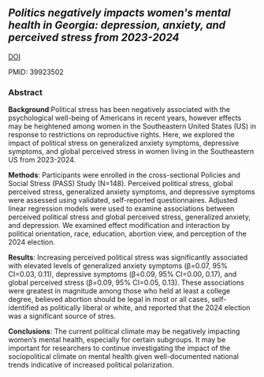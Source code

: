## *Politics negatively impacts women's mental health in Georgia: depression, anxiety, and perceived stress from 2023-2024*

[DOI](https://doi.org/10.1016/j.socscimed.2025.117800)

PMID: 39923502

### Abstract

**Background**:Political stress has been negatively associated with the psychological well-being of Americans in recent years, however effects may be heightened among women in the Southeastern United States (US) in response to restrictions on reproductive rights. Here, we explored the impact of political stress on generalized anxiety symptoms, depressive symptoms, and global perceived stress in women living in the Southeastern US from 2023-2024.

**Methods**:  Participants were enrolled in the cross-sectional Policies and Social Stress (PASS) Study (N=148). Perceived political stress, global perceived stress, generalized anxiety symptoms, and depressive symptoms were assessed using validated, self-reported questionnaires. Adjusted linear regression models were used to examine associations between perceived political stress and global perceived stress, generalized anxiety, and depression. We examined effect modification and interaction by political orientation, race, education, abortion view, and perception of the 2024 election.

**Results**: Increasing perceived political stress was significantly associated with elevated levels of generalized anxiety symptoms (β=0.07, 95% CI=0.03, 0.11), depressive symptoms (β=0.09, 95% CI=0.00, 0.17), and global perceived stress (β=0.09, 95% CI=0.05, 0.13). These associations were greatest in magnitude among those who held at least a college degree, believed abortion should be legal in most or all cases, self-identified as politically liberal or white, and reported that the 2024 election was a significant source of stres.

**Conclusions**: The current political climate may be negatively impacting women’s mental health, especially for certain subgroups. It may be important for researchers to continue investigating the impact of the sociopolitical climate on mental health given well-documented national trends indicative of increased political polarization.
